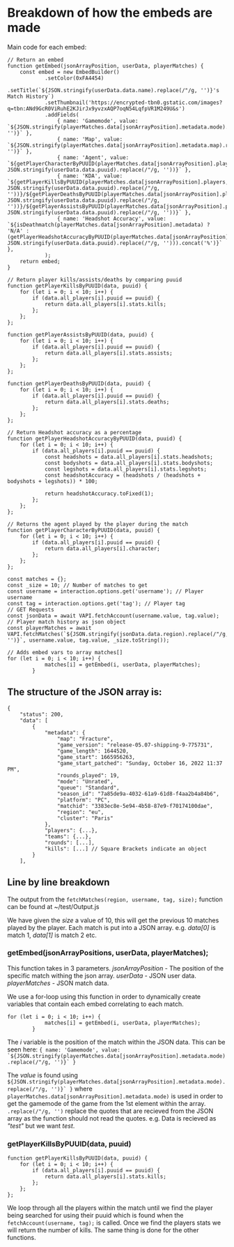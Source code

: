 # Breakdown of how the embeds are made

Main code for each embed:
```
// Return an embed
function getEmbed(jsonArrayPosition, userData, playerMatches) {
    const embed = new EmbedBuilder()
            .setColor(0xFA4454)
            .setTitle(`${JSON.stringify(userData.data.name).replace(/"/g, '')}'s Match History`)
            .setThumbnail('https://encrypted-tbn0.gstatic.com/images?q=tbn:ANd9GcR0ViRuhE2KJirJx9yvzxAQP7oqN54LqfpVR1M249U&s')
            .addFields(
                { name: 'Gamemode', value: `${JSON.stringify(playerMatches.data[jsonArrayPosition].metadata.mode).replace(/"/g, '')}` },
                { name: 'Map', value: `${JSON.stringify(playerMatches.data[jsonArrayPosition].metadata.map).replace(/"/g, '')}` },
                { name: 'Agent', value: `${getPlayerCharacterByPUUID(playerMatches.data[jsonArrayPosition].players, JSON.stringify(userData.data.puuid).replace(/"/g, ''))}` },
                { name: 'KDA', value: `${getPlayerKillsByPUUID(playerMatches.data[jsonArrayPosition].players, JSON.stringify(userData.data.puuid).replace(/"/g, ''))}/${getPlayerDeathsByPUUID(playerMatches.data[jsonArrayPosition].players, JSON.stringify(userData.data.puuid).replace(/"/g, ''))}/${getPlayerAssistsByPUUID(playerMatches.data[jsonArrayPosition].players, JSON.stringify(userData.data.puuid).replace(/"/g, ''))}` },
                { name: 'Headshot Accuracy', value: `${isDeathmatch(playerMatches.data[jsonArrayPosition].metadata) ? 'N/A' : (getPlayerHeadshotAccuracyByPUUID(playerMatches.data[jsonArrayPosition].players, JSON.stringify(userData.data.puuid).replace(/"/g, ''))).concat('%')}` },
            );
    return embed;
}

// Return player kills/assists/deaths by comparing puuid
function getPlayerKillsByPUUID(data, puuid) {
    for (let i = 0; i < 10; i++) {
        if (data.all_players[i].puuid == puuid) {
            return data.all_players[i].stats.kills;
        };
    };
};

function getPlayerAssistsByPUUID(data, puuid) {
    for (let i = 0; i < 10; i++) {
        if (data.all_players[i].puuid == puuid) {
            return data.all_players[i].stats.assists;
        };
    };
};

function getPlayerDeathsByPUUID(data, puuid) {
    for (let i = 0; i < 10; i++) {
        if (data.all_players[i].puuid == puuid) {
            return data.all_players[i].stats.deaths;
        };
    };
};

// Return Headshot accuracy as a percentage
function getPlayerHeadshotAccuracyByPUUID(data, puuid) {
    for (let i = 0; i < 10; i++) {
        if (data.all_players[i].puuid == puuid) {
            const headshots = data.all_players[i].stats.headshots;
            const bodyshots = data.all_players[i].stats.bodyshots;
            const legshots = data.all_players[i].stats.legshots;
            const headshotAccuracy = (headshots / (headshots + bodyshots + legshots)) * 100;

            return headshotAccuracy.toFixed(1);
        };
    };
};

// Returns the agent played by the player during the match
function getPlayerCharacterByPUUID(data, puuid) {
    for (let i = 0; i < 10; i++) {
        if (data.all_players[i].puuid == puuid) {
            return data.all_players[i].character;
        };
    };
};

const matches = {};
const _size = 10; // Number of matches to get
const username = interaction.options.get('username'); // Player username
const tag = interaction.options.get('tag'); // Player tag
// GET Requests
const jsonData = await VAPI.fetchAccount(username.value, tag.value);
// Player match history as json object
const playerMatches = await VAPI.fetchMatches(`${JSON.stringify(jsonData.data.region).replace(/"/g, '')}`, username.value, tag.value, _size.toString());

// Adds embed vars to array matches[]
for (let i = 0; i < 10; i++) {
            matches[i] = getEmbed(i, userData, playerMatches);
        }
```

## The structure of the JSON array is:
```
{
    "status": 200,
    "data": [
        {
            "metadata": {
                "map": "Fracture",
                "game_version": "release-05.07-shipping-9-775731",
                "game_length": 1644520,
                "game_start": 1665956263,
                "game_start_patched": "Sunday, October 16, 2022 11:37 PM",
                "rounds_played": 19,
                "mode": "Unrated",
                "queue": "Standard",
                "season_id": "7a85de9a-4032-61a9-61d8-f4aa2b4a84b6",
                "platform": "PC",
                "matchid": "3383ec8e-5e94-4b58-87e9-f70174100dae",
                "region": "eu",
                "cluster": "Paris"
            },
            "players": {...},
            "teams": {...},
            "rounds": [...],
            "kills": [...] // Square Brackets indicate an object
        }
    ],
```

## Line by line breakdown

The output from the ```fetchMatches(region, username, tag, size);``` function can be found at ~/test/Output.js

We have given the *size* a value of 10, this will get the previous 10 matches played by the player. Each match is put into a JSON array. e.g. *data[0]* is match 1, *data[1]* is match 2 etc.


### getEmbed(jsonArrayPositions, userData, playerMatches);
This function takes in 3 parameters.
*jsonArrayPosition* - The position of the specific match withing the json array.
*userData* - JSON user data.
*playerMatches* - JSON match data.

We use a for-loop using this function in order to dynamically create variables that contain each embed correlating to each match.
```
for (let i = 0; i < 10; i++) {
            matches[i] = getEmbed(i, userData, playerMatches);
        }
```

The *i* variable is the position of the match within the JSON data. This can be seen here:
```{ name: 'Gamemode', value: `${JSON.stringify(playerMatches.data[jsonArrayPosition].metadata.mode).replace(/"/g, '')}` }```

The *value* is found using ````${JSON.stringify(playerMatches.data[jsonArrayPosition].metadata.mode).replace(/"/g, '')}` }```` where ```playerMatches.data[jsonArrayPosition].metadata.mode)``` is used in order to get the gamemode of the game from the 1st element within the array. ```.replace(/"/g, '')``` replace the quotes that are recieved from the JSON array as the function should not read the quotes. e.g. Data is recieved as *"test"* but we want *test*.


### getPlayerKillsByPUUID(data, puuid)
```
function getPlayerKillsByPUUID(data, puuid) {
    for (let i = 0; i < 10; i++) {
        if (data.all_players[i].puuid == puuid) {
            return data.all_players[i].stats.kills;
        };
    };
};
```
We loop through all the players within the match until we find the player being searched for using their puuid which is found when the ```fetchAccount(username, tag);``` is called. Once we find the players stats we will return the number of kills. The same thing is done for the other functions.